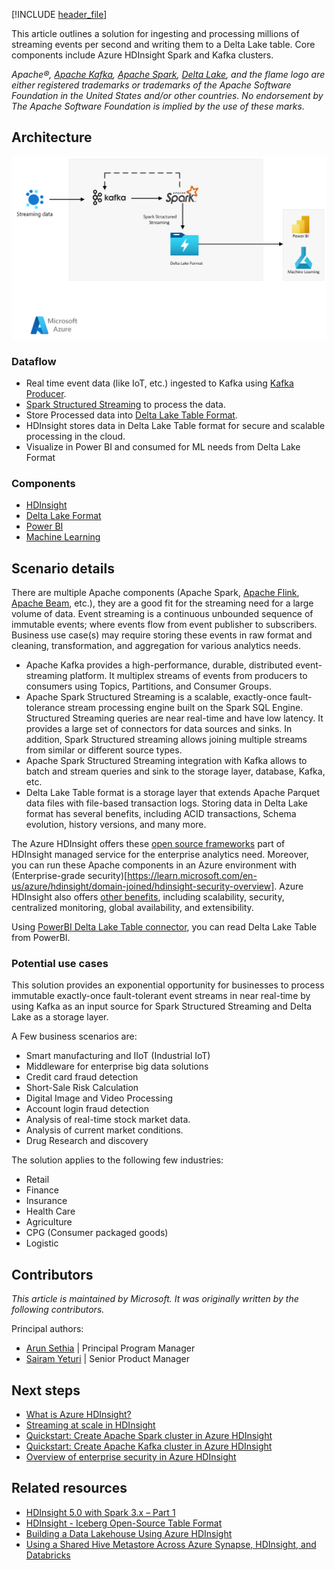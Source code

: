[!INCLUDE [header_file](../../../includes/sol-idea-header.md)]

This article outlines a solution for ingesting and processing millions of streaming events per second and writing them to a Delta Lake table. Core components include Azure HDInsight Spark and Kafka clusters.

*Apache®, [Apache Kafka](https://kafka.apache.org), [Apache Spark](https://spark.apache.org), [Delta Lake](https://learn.microsoft.com/en-us/azure/databricks/delta/), and the flame logo are either registered trademarks or trademarks of the Apache Software Foundation in the United States and/or other countries. No endorsement by The Apache Software Foundation is implied by the use of these marks.*

## Architecture

![Architecture diagram that shows how streaming data is ingested and processed using Apache Spark Structured Streaming in an Azure environment and then store them in Delta Lake Table format for the user consumption.](../media/hdinsight-kafka-spark-deltalake.png)


### Dataflow

- Real time event data (like IoT, etc.) ingested to Kafka using [Kafka Producer](https://kafka.apache.org/documentation/#producerapi).
- [Spark Structured Streaming](https://spark.apache.org/docs/latest/structured-streaming-programming-guide.html) to process the data.
- Store Processed data into [Delta Lake Table Format](https://techcommunity.microsoft.com/t5/analytics-on-azure-blog/delta-lake-on-hdinsight/ba-p/3678186).
- HDInsight stores data in Delta Lake Table format for secure and scalable processing in the cloud.
- Visualize in Power BI and consumed for ML needs from Delta Lake Format

### Components

- [HDInsight](https://azure.microsoft.com/services/hdinsight)
- [Delta Lake Format](https://techcommunity.microsoft.com/t5/analytics-on-azure-blog/delta-lake-on-hdinsight/ba-p/3678186)
- [Power BI](https://powerbi.microsoft.com)
- [Machine Learning](https://learn.microsoft.com/en-us/azure/hdinsight/hadoop/apache-hadoop-deep-dive-advanced-analytics#machine-learning-and-apache-spark)

## Scenario details

There are multiple Apache components (Apache Spark, [Apache Flink](https://flink.apache.org/), [Apache Beam](https://beam.apache.org/), etc.), they are a good fit for the streaming need for a large volume of data. Event streaming is a continuous unbounded sequence of immutable events; where events flow from event publisher to subscribers. Business use case(s) may require storing these events in raw format and cleaning, transformation, and aggregation for various analytics needs.

- Apache Kafka provides a high-performance, durable, distributed event-streaming platform. It multiplex streams of events from producers to consumers using Topics, Partitions, and Consumer Groups.
- Apache Spark Structured Streaming is a scalable, exactly-once fault-tolerance stream processing engine built on the Spark SQL Engine. Structured Streaming queries are near real-time and have low latency. It provides a large set of connectors for data sources and sinks. In addition, Spark Structured streaming allows joining multiple streams from similar or different source types.
- Apache Spark Structured Streaming integration with Kafka allows to batch and stream queries and sink to the storage layer, database, Kafka, etc.
- Delta Lake Table format is a storage layer that extends Apache Parquet data files with file-based transaction logs. Storing data in Delta Lake format has several benefits, including ACID transactions, Schema evolution, history versions, and many more.

The Azure HDInsight offers these [open source frameworks](https://learn.microsoft.com/en-us/azure/hdinsight/hdinsight-5x-component-versioning) part of HDInsight managed service for the enterprise analytics need. Moreover, you can run these Apache components in an Azure environment with (Enterprise-grade security)[https://learn.microsoft.com/en-us/azure/hdinsight/domain-joined/hdinsight-security-overview]. Azure HDInsight also offers [other benefits](/azure/hdinsight/hdinsight-overview#why-should-i-use-azure-hdinsight), including scalability, security, centralized monitoring, global availability, and extensibility.

Using [PowerBI Delta Lake Table connector](https://github.com/delta-io/connectors/tree/master/powerbi), you can read Delta Lake Table from PowerBI.

### Potential use cases

This solution provides an exponential opportunity for businesses to process immutable exactly-once fault-tolerant event streams in near real-time by using Kafka as an input source for Spark Structured Streaming and Delta Lake as a storage layer.

A Few business scenarios are:

- Smart manufacturing and IIoT (Industrial IoT)
- Middleware for enterprise big data solutions
- Credit card fraud detection 
- Short-Sale Risk Calculation
- Digital Image and Video Processing
- Account login fraud detection
- Analysis of real-time stock market data.
- Analysis of current market conditions.
- Drug Research and discovery

The solution applies to the following few industries:

- Retail
- Finance
- Insurance
- Health Care
- Agriculture
- CPG (Consumer packaged goods)
- Logistic

## Contributors

*This article is maintained by Microsoft. It was originally written by the following contributors.*

Principal authors:

- [Arun Sethia](https://www.linkedin.com/in/arun-sethia-0a91aa5/) | Principal Program Manager 
- [Sairam Yeturi](https://www.linkedin.com/in/sairam-yeturi-8761aa1b3/) | Senior Product Manager

## Next steps

- [What is Azure HDInsight?](/azure/hdinsight/hdinsight-overview)
- [Streaming at scale in HDInsight](https://learn.microsoft.com/en-us/azure/hdinsight/hdinsight-streaming-at-scale-overview)
- [Quickstart: Create Apache Spark cluster in Azure HDInsight](https://learn.microsoft.com/en-us/azure/hdinsight/spark/apache-spark-jupyter-spark-sql-use-portal)
- [Quickstart: Create Apache Kafka cluster in Azure HDInsight](https://learn.microsoft.com/en-us/azure/hdinsight/kafka/apache-kafka-get-started)
- [Overview of enterprise security in Azure HDInsight](https://learn.microsoft.com/en-us/azure/hdinsight/domain-joined/hdinsight-security-overview)


## Related resources

- [HDInsight 5.0 with Spark 3.x – Part 1](https://techcommunity.microsoft.com/t5/analytics-on-azure-blog/hdinsight-5-0-with-spark-3-x-part-1/ba-p/3777416)
- [HDInsight - Iceberg Open-Source Table Format](https://techcommunity.microsoft.com/t5/analytics-on-azure-blog/hdinsight-iceberg-open-source-table-format/ba-p/3754126)	
- [Building a Data Lakehouse Using Azure HDInsight](https://murggu.medium.com/building-a-data-lakehouse-using-azure-hdinsight-d41f7c3547d8)
- [Using a Shared Hive Metastore Across Azure Synapse, HDInsight, and Databricks](https://murggu.medium.com/using-a-shared-hive-metastore-across-azure-synapse-hdinsight-and-databricks-72c53acda778)
